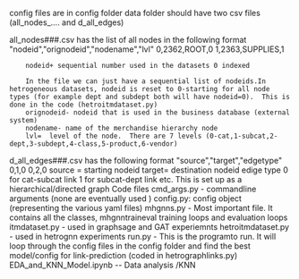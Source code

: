 config files are in config folder
data folder should have two csv files (all_nodes_.... and d_all_edges)

all_nodes###.csv has the list of all nodes in the following format
        "nodeid","orignodeid","nodename","lvl"
        0,2362,ROOT,0
        1,2363,SUPPLIES,1

        nodeid+ sequential number used in the datasets 0 indexed
        
        In the file we can just have a sequential list of nodeids.In hetrogeneous datasets, nodeid is reset to 0-starting for all node types (for example dept and subdept both will have nodeid=0).  This is done in the code (hetroitmdataset.py)
        orignodeid- nodeid that is used in the business database (external system)
        nodename- name of the merchandise hierarchy node
        lvl=  level of the node.  There are 7 levels (0-cat,1-subcat,2-dept,3-subdept,4-class,5-product,6-vendor)
d_all_edges###.csv has the following format
        "source","target","edgetype"
        0,1,0
        0,2,0
        source = starting nodeid
        target= destination nodeid
        edige type 0 for cat-subcat link 1 for subcat-dept link etc.
        This is set up as a hierarchical/directed graph
Code files
   cmd_args.py -  commandline arguments (none are eventually used )
   config.py:  config object (representing the various yaml files)
   mhgnns.py -  Most important file.  It contains all the classes, 
   mhgnntraineval training loops and evaluation loops
   itmdataset.py -  used in graphsage and GAT experiemnts
   hetroitmdataset.py - used in hetrognn experiments
   run.py -   This is the programto run. It will loop through the config files in the config
   folder and find the best model/config for link-prediction (coded in hetrographlinks.py)  
   EDA_and_KNN_Model.ipynb --  Data analysis /KNN   


